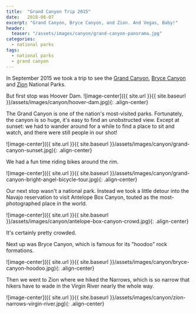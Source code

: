 ```yaml
---
title:  "Grand Canyon Trip 2015"
date:   2018-08-07
excerpt: "Grand Canyon, Bryce Canyon, and Zion. And Vegas, Baby!"
header:
  teaser: "/assets/images/canyon/grand-canyon-panorama.jpg"
categories:
  - national parks
tags:
  - national parks
  - grand canyon
---
```


In September 2015 we took a trip to see the [Grand Canyon](https://www.nps.gov/grca/index.htm), [Bryce Canyon](https://www.nps.gov/brca/index.htm) and [Zion](https://www.nps.gov/zion/index.htm) National Parks.

But first stop was Hoover Dam.
![image-center]({{ site.url }}{{ site.baseurl }}/assets/images/canyon/hoover-dam.jpg){: .align-center}

The Grand Canyon is one of the nation's most-visited parks. Fortunately, the canyon is so huge, it's easy to find an unobstructed view. Except at sunset: we had to wander around for a while to find a place to sit and watch, and there were still people in our shot!

![image-center]({{ site.url }}{{ site.baseurl }}/assets/images/canyon/grand-canyon-sunset.jpg){: .align-center}

We had a fun time riding bikes around the rim.

![image-center]({{ site.url }}{{ site.baseurl }}/assets/images/canyon/grand-canyon-bright-angel-bicycle-tour.jpg){: .align-center}

Our next stop wasn't a national park. Instead we took a little detour into the Navajo reservation to visit Antelope Box Canyon, touted as the most-photographed place in the world.

![image-center]({{ site.url }}{{ site.baseurl }}/assets/images/canyon/antelope-box-canyon-crowd.jpg){: .align-center}

It's certainly pretty crowded.

Next up was Bryce Canyon, which is famous for its "hoodoo" rock formations.

![image-center]({{ site.url }}{{ site.baseurl }}/assets/images/canyon/bryce-canyon-hoodoo.jpg){: .align-center}

Then we went to Zion where we hiked the Narrows, which is so narrow that hikers have to wade in the Virgin River nearly the whole way.

![image-center]({{ site.url }}{{ site.baseurl }}/assets/images/canyon/zion-narrows-virgin-river.jpg){: .align-center}
